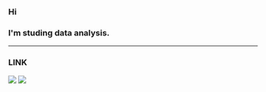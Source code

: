 ### Hi 
### I'm studing data analysis.
---
### LINK
<a href="https://www.instagram.com/_yxxne/" target="_blank"><img src="https://img.shields.io/badge/instagram-FFB6C1?style=plastic&logo=#E4405F&logoColor=000000"/></a>
<a href="knyhoha@gmail.com" target="_blank"><img src="https://img.shields.io/badge/gmail-C0C0C0?style=plastic&logo=#EA4335&logoColor=000000"/></a>
